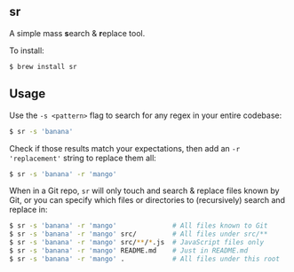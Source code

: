 ## sr

A simple mass **s**earch & **r**eplace tool.

To install:

    $ brew install sr

## Usage

Use the `-s <pattern>` flag to search for any regex in your entire
codebase:

```sh
$ sr -s 'banana'
```

Check if those results match your expectations, then add an `-r
'replacement'` string to replace them all:

```sh
$ sr -s 'banana' -r 'mango'
```

When in a Git repo, `sr` will only touch and search & replace files known
by Git, or you can specify which files or directories to (recursively)
search and replace in:

```sh
$ sr -s 'banana' -r 'mango'              # All files known to Git
$ sr -s 'banana' -r 'mango' src/         # All files under src/**
$ sr -s 'banana' -r 'mango' src/**/*.js  # JavaScript files only
$ sr -s 'banana' -r 'mango' README.md    # Just in README.md
$ sr -s 'banana' -r 'mango' .            # All files under this root
```
